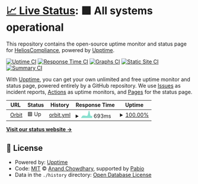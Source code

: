 # [📈 Live Status](https://status.ctcbanks.com): <!--live status--> **🟩 All systems operational**

This repository contains the open-source uptime monitor and status page for [HeliosCompliance](https://status.ctcbanks.com), powered by [Upptime](https://github.com/upptime/upptime).

[![Uptime CI](https://github.com/HeliosCompliance/upptime-orbit/workflows/Uptime%20CI/badge.svg)](https://github.com/HeliosCompliance/upptime-orbit/actions?query=workflow%3A%22Uptime+CI%22)
[![Response Time CI](https://github.com/HeliosCompliance/upptime-orbit/workflows/Response%20Time%20CI/badge.svg)](https://github.com/HeliosCompliance/upptime-orbit/actions?query=workflow%3A%22Response+Time+CI%22)
[![Graphs CI](https://github.com/HeliosCompliance/upptime-orbit/workflows/Graphs%20CI/badge.svg)](https://github.com/HeliosCompliance/upptime-orbit/actions?query=workflow%3A%22Graphs+CI%22)
[![Static Site CI](https://github.com/HeliosCompliance/upptime-orbit/workflows/Static%20Site%20CI/badge.svg)](https://github.com/HeliosCompliance/upptime-orbit/actions?query=workflow%3A%22Static+Site+CI%22)
[![Summary CI](https://github.com/HeliosCompliance/upptime-orbit/workflows/Summary%20CI/badge.svg)](https://github.com/HeliosCompliance/upptime-orbit/actions?query=workflow%3A%22Summary+CI%22)

With [Upptime](https://upptime.js.org), you can get your own unlimited and free uptime monitor and status page, powered entirely by a GitHub repository. We use [Issues](https://github.com/HeliosCompliance/upptime-orbit/issues) as incident reports, [Actions](https://github.com/HeliosCompliance/upptime-orbit/actions) as uptime monitors, and [Pages](https://status.ctcbanks.com) for the status page.

<!--start: status pages-->
<!-- This summary is generated by Upptime (https://github.com/upptime/upptime) -->
<!-- Do not edit this manually, your changes will be overwritten -->
<!-- prettier-ignore -->
| URL | Status | History | Response Time | Uptime |
| --- | ------ | ------- | ------------- | ------ |
| <img alt="" src="https://icons.duckduckgo.com/ip3/ctcbanks.com.ico" height="13"> [Orbit](https://ctcbanks.com) | 🟩 Up | [orbit.yml](https://github.com/HeliosCompliance/upptime-orbit/commits/HEAD/history/orbit.yml) | <details><summary><img alt="Response time graph" src="./graphs/orbit/response-time-week.png" height="20"> 693ms</summary><br><a href="https://status.ctcbanks.com/history/orbit"><img alt="Response time 559" src="https://img.shields.io/endpoint?url=https%3A%2F%2Fraw.githubusercontent.com%2FHeliosCompliance%2Fupptime-orbit%2FHEAD%2Fapi%2Forbit%2Fresponse-time.json"></a><br><a href="https://status.ctcbanks.com/history/orbit"><img alt="24-hour response time 523" src="https://img.shields.io/endpoint?url=https%3A%2F%2Fraw.githubusercontent.com%2FHeliosCompliance%2Fupptime-orbit%2FHEAD%2Fapi%2Forbit%2Fresponse-time-day.json"></a><br><a href="https://status.ctcbanks.com/history/orbit"><img alt="7-day response time 693" src="https://img.shields.io/endpoint?url=https%3A%2F%2Fraw.githubusercontent.com%2FHeliosCompliance%2Fupptime-orbit%2FHEAD%2Fapi%2Forbit%2Fresponse-time-week.json"></a><br><a href="https://status.ctcbanks.com/history/orbit"><img alt="30-day response time 588" src="https://img.shields.io/endpoint?url=https%3A%2F%2Fraw.githubusercontent.com%2FHeliosCompliance%2Fupptime-orbit%2FHEAD%2Fapi%2Forbit%2Fresponse-time-month.json"></a><br><a href="https://status.ctcbanks.com/history/orbit"><img alt="1-year response time 559" src="https://img.shields.io/endpoint?url=https%3A%2F%2Fraw.githubusercontent.com%2FHeliosCompliance%2Fupptime-orbit%2FHEAD%2Fapi%2Forbit%2Fresponse-time-year.json"></a></details> | <details><summary><a href="https://status.ctcbanks.com/history/orbit">100.00%</a></summary><a href="https://status.ctcbanks.com/history/orbit"><img alt="All-time uptime 99.97%" src="https://img.shields.io/endpoint?url=https%3A%2F%2Fraw.githubusercontent.com%2FHeliosCompliance%2Fupptime-orbit%2FHEAD%2Fapi%2Forbit%2Fuptime.json"></a><br><a href="https://status.ctcbanks.com/history/orbit"><img alt="24-hour uptime 100.00%" src="https://img.shields.io/endpoint?url=https%3A%2F%2Fraw.githubusercontent.com%2FHeliosCompliance%2Fupptime-orbit%2FHEAD%2Fapi%2Forbit%2Fuptime-day.json"></a><br><a href="https://status.ctcbanks.com/history/orbit"><img alt="7-day uptime 100.00%" src="https://img.shields.io/endpoint?url=https%3A%2F%2Fraw.githubusercontent.com%2FHeliosCompliance%2Fupptime-orbit%2FHEAD%2Fapi%2Forbit%2Fuptime-week.json"></a><br><a href="https://status.ctcbanks.com/history/orbit"><img alt="30-day uptime 99.93%" src="https://img.shields.io/endpoint?url=https%3A%2F%2Fraw.githubusercontent.com%2FHeliosCompliance%2Fupptime-orbit%2FHEAD%2Fapi%2Forbit%2Fuptime-month.json"></a><br><a href="https://status.ctcbanks.com/history/orbit"><img alt="1-year uptime 99.97%" src="https://img.shields.io/endpoint?url=https%3A%2F%2Fraw.githubusercontent.com%2FHeliosCompliance%2Fupptime-orbit%2FHEAD%2Fapi%2Forbit%2Fuptime-year.json"></a></details>

<!--end: status pages-->

[**Visit our status website →**](https://status.ctcbanks.com)

## 📄 License

- Powered by: [Upptime](https://github.com/upptime/upptime)
- Code: [MIT](./LICENSE) © [Anand Chowdhary](https://anandchowdhary.com), supported by [Pabio](https://pabio.com)
- Data in the `./history` directory: [Open Database License](https://opendatacommons.org/licenses/odbl/1-0/)
